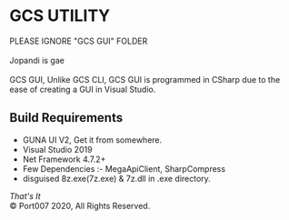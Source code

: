 # GCS UTILITY
PLEASE IGNORE "GCS GUI" FOLDER<br>
<br>
Jopandi is gae
<br>
<br>
GCS GUI, Unlike GCS CLI, GCS GUI is programmed in CSharp due to the ease of creating a GUI in Visual Studio.
<h2> Build Requirements </h2>
    <ul>
      <li> GUNA UI V2, Get it from somewhere.
      <li> Visual Studio 2019
      <li> Net Framework 4.7.2+
      <LI> Few Dependencies :- MegaApiClient, SharpCompress
      <LI> disguised 8z.exe(7z.exe) & 7z.dll in .exe directory.
    </ul>
<I>That's It </I><br>
© Port007 2020, All Rights Reserved.
